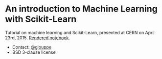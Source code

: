 # An introduction to Machine Learning with Scikit-Learn

Tutorial on machine learning and Scikit-Learn, presented at CERN on April 23rd, 2015. <a href="http://nbviewer.ipython.org/github/glouppe/tutorial-sklearn-lhcb/blob/master/An%20introduction%20to%20Machine%20Learning%20with%20Scikit-Learn-Rendered.ipynb">Rendered notebook</a>.

- Contact: <a href="https://twitter.com/glouppe">@glouppe</a>
- BSD 3-clause license
